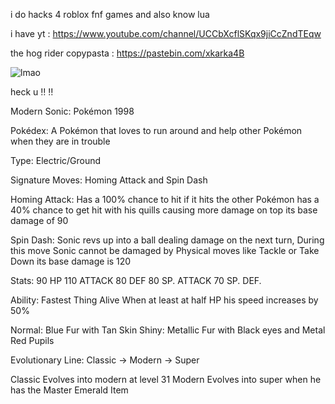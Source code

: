 i do hacks 4 roblox fnf games and also know lua

i have yt : https://www.youtube.com/channel/UCCbXcflSKqx9jiCcZndTEqw

the hog rider copypasta : https://pastebin.com/xkarka4B

![lmao](https:https://raw.githubusercontent.com/stavratum/lua/cdf1a9d23c8dcc36e00748e957e5945403d87c57/fnb/modzy%20already%20pre%20patched%20all%20my%20methods%20wtf!!!!.png)

heck u ‼ ‼ 

Modern Sonic: Pokémon 1998

Pokédex: A Pokémon that loves to run around and help other Pokémon when they are in trouble

Type: Electric/Ground

Signature Moves: Homing Attack and Spin Dash

Homing Attack: Has a 100% chance to hit if it hits the other Pokémon has a 40% chance to get hit with his quills causing more damage on top its base damage of 90

Spin Dash: Sonic revs up into a ball dealing damage on the next turn, During this move Sonic cannot be damaged by Physical moves like Tackle or Take Down its base damage is 120

Stats:
90 HP
110 ATTACK
80 DEF
80 SP. ATTACK
70 SP. DEF.

Ability: Fastest Thing Alive
When at least at half HP his speed increases by 50%

Normal: Blue Fur with Tan Skin
Shiny: Metallic Fur with Black eyes and Metal Red Pupils 

Evolutionary Line: Classic -> Modern -> Super

Classic Evolves into modern at level 31
Modern Evolves into super when he has the Master Emerald Item
